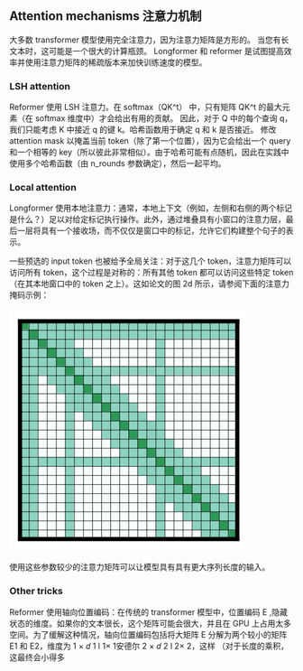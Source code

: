 ## Attention mechanisms 注意力机制

大多数 transformer 模型使用完全注意力，因为注意力矩阵是方形的。
当您有长文本时，这可能是一个很大的计算瓶颈。
Longformer 和 reformer 是试图提高效率并使用注意力矩阵的稀疏版本来加快训练速度的模型。

### LSH attention

Reformer 使用 LSH 注意力。在 softmax（QK^t） 中，只有矩阵 QK^t 的最大元素（在 softmax 维度中）才会给出有用的贡献。
因此，对于 Q 中的每个查询 q，我们只能考虑 K 中接近 q 的键 k。哈希函数用于确定 q 和 k 是否接近。
修改 attention mask 以掩盖当前 token（除了第一个位置），因为它会给出一个 query 和一个相等的 key（所以彼此非常相似）。由于哈希可能有点随机，因此在实践中使用多个哈希函数（由 n_rounds 参数确定），然后一起平均。

### Local attention

Longformer 使用本地注意力：通常，本地上下文（例如，左侧和右侧的两个标记是什么？）足以对给定标记执行操作。此外，通过堆叠具有小窗口的注意力层，最后一层将具有一个接收场，而不仅仅是窗口中的标记，允许它们构建整个句子的表示。

一些预选的 input token 也被给予全局关注：对于这几个 token，注意力矩阵可以访问所有 token，这个过程是对称的：所有其他 token 都可以访问这些特定 token（在其本地窗口中的 token 之上）。这如论文的图 2d 所示，请参阅下面的注意力掩码示例：

![local_attention_mask](./AttentionMechanisms注意力机制/local_attention_mask.png)

使用这些参数较少的注意力矩阵可以让模型具有具有更大序列长度的输入。


### Other tricks

Reformer 使用轴向位置编码：在传统的 transformer 模型中，位置编码 E ,隐藏状态的维度。如果你的文本很长，这个矩阵可能会很大，并且在 GPU 上占用太多空间。为了缓解这种情况，轴向位置编码包括将大矩阵 E 分解为两个较小的矩阵 E1 和 E2，维度为 1 × 𝑑 1 l 1​× 1​安德尔 2 × 𝑑 2 l 2​× 2​，这样 （对于长度的乘积，这最终会小得多

